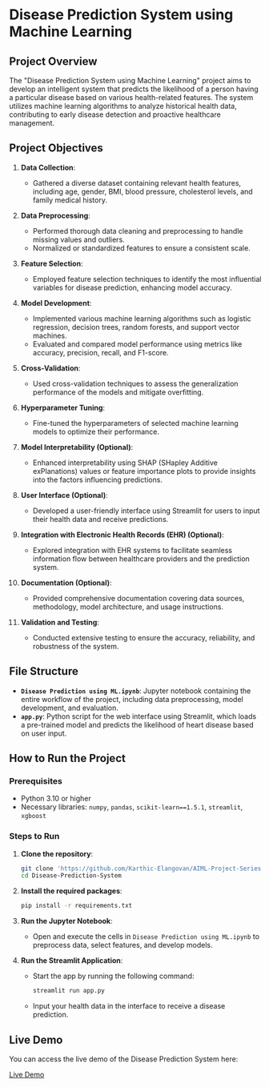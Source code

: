 
# Disease Prediction System using Machine Learning

## Project Overview
The "Disease Prediction System using Machine Learning" project aims to develop an intelligent system that predicts the likelihood of a person having a particular disease based on various health-related features. The system utilizes machine learning algorithms to analyze historical health data, contributing to early disease detection and proactive healthcare management.

## Project Objectives
1. **Data Collection**:
   - Gathered a diverse dataset containing relevant health features, including age, gender, BMI, blood pressure, cholesterol levels, and family medical history.

2. **Data Preprocessing**:
   - Performed thorough data cleaning and preprocessing to handle missing values and outliers.
   - Normalized or standardized features to ensure a consistent scale.

3. **Feature Selection**:
   - Employed feature selection techniques to identify the most influential variables for disease prediction, enhancing model accuracy.

4. **Model Development**:
   - Implemented various machine learning algorithms such as logistic regression, decision trees, random forests, and support vector machines.
   - Evaluated and compared model performance using metrics like accuracy, precision, recall, and F1-score.

5. **Cross-Validation**:
   - Used cross-validation techniques to assess the generalization performance of the models and mitigate overfitting.

6. **Hyperparameter Tuning**:
   - Fine-tuned the hyperparameters of selected machine learning models to optimize their performance.

7. **Model Interpretability (Optional)**:
   - Enhanced interpretability using SHAP (SHapley Additive exPlanations) values or feature importance plots to provide insights into the factors influencing predictions.

8. **User Interface (Optional)**:
   - Developed a user-friendly interface using Streamlit for users to input their health data and receive predictions.

9. **Integration with Electronic Health Records (EHR) (Optional)**:
   - Explored integration with EHR systems to facilitate seamless information flow between healthcare providers and the prediction system.

10. **Documentation (Optional)**:
    - Provided comprehensive documentation covering data sources, methodology, model architecture, and usage instructions.

11. **Validation and Testing**:
    - Conducted extensive testing to ensure the accuracy, reliability, and robustness of the system.

## File Structure
- **`Disease Prediction using ML.ipynb`**: Jupyter notebook containing the entire workflow of the project, including data preprocessing, model development, and evaluation.
- **`app.py`**: Python script for the web interface using Streamlit, which loads a pre-trained model and predicts the likelihood of heart disease based on user input.

## How to Run the Project
### Prerequisites
- Python 3.10 or higher
- Necessary libraries: `numpy`, `pandas`, `scikit-learn==1.5.1`, `streamlit`, `xgboost`

### Steps to Run
1. **Clone the repository**:
   ```bash
   git clone 'https://github.com/Karthic-Elangovan/AIML-Project-Series-Phase-2'
   cd Disease-Prediction-System
   ```

2. **Install the required packages**:
   ```bash
   pip install -r requirements.txt
   ```

3. **Run the Jupyter Notebook**:
   - Open and execute the cells in `Disease Prediction using ML.ipynb` to preprocess data, select features, and develop models.

4. **Run the Streamlit Application**:
   - Start the app by running the following command:
     ```bash
     streamlit run app.py
     ```
   - Input your health data in the interface to receive a disease prediction.



## Live Demo
You can access the live demo of the Disease Prediction System here:

[Live Demo](https://heartsense.streamlit.app/)





